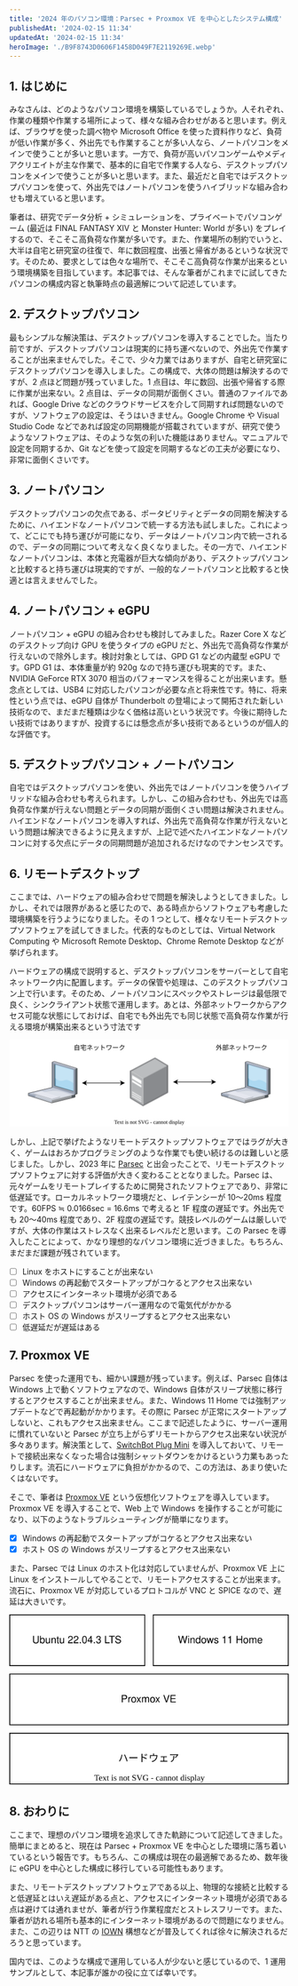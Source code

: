 ```yaml
---
title: '2024 年のパソコン環境：Parsec + Proxmox VE を中心としたシステム構成'
publishedAt: '2024-02-15 11:34'
updatedAt: '2024-02-15 11:34'
heroImage: './B9F8743D0606F1458D049F7E2119269E.webp'
---
```


## 1. はじめに

みなさんは、どのようなパソコン環境を構築しているでしょうか。人それぞれ、作業の種類や作業する場所によって、様々な組み合わせがあると思います。例えば、ブラウザを使った調べ物や Microsoft Office を使った資料作りなど、負荷が低い作業が多く、外出先でも作業することが多い人なら、ノートパソコンをメインで使うことが多いと思います。一方で、負荷が高いパソコンゲームやメディアクリエイトが主な作業で、基本的に自宅で作業する人なら、デスクトップパソコンをメインで使うことが多いと思います。また、最近だと自宅ではデスクトップパソコンを使って、外出先ではノートパソコンを使うハイブリッドな組み合わせも増えていると思います。

筆者は、研究でデータ分析 + シミュレーションを、プライベートでパソコンゲーム (最近は FINAL FANTASY XIV と Monster Hunter: World が多い) をプレイするので、そこそこ高負荷な作業が多いです。また、作業場所の制約でいうと、大半は自宅と研究室の往復で、年に数回程度、出張と帰省があるというな状況です。そのため、要求としては色々な場所で、そこそこ高負荷な作業が出来るという環境構築を目指しています。本記事では、そんな筆者がこれまでに試してきたパソコンの構成内容と執筆時点の最適解について記述しています。

## 2. デスクトップパソコン

最もシンプルな解決策は、デスクトップパソコンを導入することでした。当たり前ですが、デスクトップパソコンは現実的に持ち運べないので、外出先で作業することが出来ませんでした。そこで、少々力業ではありますが、自宅と研究室にデスクトップパソコンを導入しました。この構成で、大体の問題は解決するのですが、2 点ほど問題が残っていました。1 点目は、年に数回、出張や帰省する際に作業が出来ない。2 点目は、データの同期が面倒くさい。普通のファイルであれば、Google Drive などのクラウドサービスを介して同期すれば問題ないのですが、ソフトウェアの設定は、そうはいきません。Google Chrome や Visual Studio Code などであれば設定の同期機能が搭載されていますが、研究で使うようなソフトウェアは、そのような気の利いた機能はありません。マニュアルで設定を同期するか、Git などを使って設定を同期するなどの工夫が必要になり、非常に面倒くさいです。

## 3. ノートパソコン

デスクトップパソコンの欠点である、ポータビリティとデータの同期を解決するために、ハイエンドなノートパソコンで統一する方法も試しました。これによって、どこにでも持ち運びが可能になり、データはノートパソコン内で統一されるので、データの同期について考えなく良くなりました。その一方で、ハイエンドなノートパソコンは、本体と充電器が巨大な傾向があり、デスクトップパソコンと比較すると持ち運びは現実的ですが、一般的なノートパソコンと比較すると快適とは言えませんでした。

## 4. ノートパソコン + eGPU

ノートパソコン + eGPU の組み合わせも検討してみました。Razer Core X などのデスクトップ向け GPU を使うタイプの eGPU だと、外出先で高負荷な作業が行えないので除外します。検討対象としては、GPD G1 などの内蔵型 eGPU です。GPD G1 は、本体重量が約 920g なので持ち運びも現実的です。また、NVIDIA GeForce RTX 3070 相当のパフォーマンスを得ることが出来います。懸念点としては、USB4 に対応したパソコンが必要な点と将来性です。特に、将来性という点では、eGPU 自体が Thunderbolt の登場によって開拓された新しい技術なので、まだまだ種類は少なく価格は高いという状況です。今後に期待したい技術ではありますが、投資するには懸念点が多い技術であるというのが個人的な評価です。

## 5. デスクトップパソコン + ノートパソコン

自宅ではデスクトップパソコンを使い、外出先ではノートパソコンを使うハイブリッドな組み合わせも考えられます。しかし、この組み合わせも、外出先では高負荷な作業が行えない問題とデータの同期が面倒くさい問題は解決されません。ハイエンドなノートパソコンを導入すれば、外出先で高負荷な作業が行えないという問題は解決できるように見えますが、上記で述べたハイエンドなノートパソコンに対する欠点にデータの同期問題が追加されるだけなのでナンセンスです。

## 6. リモートデスクトップ

ここまでは、ハードウェアの組み合わせで問題を解決しようとしてきました。しかし、それでは限界があると感じたので、ある時点からソフトウェアも考慮した環境構築を行うようになりました。その 1 つとして、様々なリモートデスクトップソフトウェアを試してきました。代表的なものとしては、Virtual Network Computing や Microsoft Remote Desktop、Chrome Remote Desktop などが挙げられます。

ハードウェアの構成で説明すると、デスクトップパソコンをサーバーとして自宅ネットワーク内に配置します。データの保管や処理は、このデスクトップパソコン上で行います。そのため、ノートパソコンにスペックやストレージは最低限で良く、シンクライアント状態で運用します。あとは、外部ネットワークからアクセス可能な状態にしておけば、自宅でも外出先でも同じ状態で高負荷な作業が行える環境が構築出来るという寸法です

![](e0aaa714.drawio.svg)

しかし、上記で挙げたようなリモートデスクトップソフトウェアではラグが大きく、ゲームはおろかプログラミングのような作業でも使い続けるのは難しいと感じました。しかし、2023 年に [Parsec](https://parsec.app/) と出会ったことで、リモートデスクトップソフトウェアに対する評価が大きく変わることとなりました。Parsec は、元々ゲームをリモートプレイするために開発されたソフトウェアであり、非常に低遅延です。ローカルネットワーク環境だと、レイテンシーが 10～20ms 程度です。60FPS ≒ 0.0166sec = 16.6ms で考えると 1F 程度の遅延です。外出先でも 20～40ms 程度であり、2F 程度の遅延です。競技レベルのゲームは厳しいですが、大体の作業はストレスなく出来るレベルだと思います。この Parsec を導入したことによって、かなり理想的なパソコン環境に近づきました。もちろん、まだまだ課題が残されています。

- [ ] Linux をホストにすることが出来ない
- [ ] Windows の再起動でスタートアップがコケるとアクセス出来ない
- [ ] アクセスにインターネット環境が必須である
- [ ] デスクトップパソコンはサーバー運用なので電気代がかかる
- [ ] ホスト OS の Windows がスリープするとアクセス出来ない
- [ ] 低遅延だが遅延はある

## 7. Proxmox VE

Parsec を使った運用でも、細かい課題が残っています。例えば、Parsec 自体は Windows 上で動くソフトウェアなので、Windows 自体がスリープ状態に移行するとアクセスすることが出来ません。また、Windows 11 Home では強制アップデートなどで再起動がかかります。その際に Parsec が正常にスタートアップしないと、これもアクセス出来ません。ここまで記述したように、サーバー運用に慣れていないと Parsec が立ち上がらずリモートからアクセス出来ない状況が多々あります。解決策として、[SwitchBot Plug Mini](https://www.switchbot.jp/products/switchbot-plug-mini) を導入しておいて、リモートで接続出来なくなった場合は強制シャットダウンをかけるという力業もあったりします。流石にハードウェアに負担がかかるので、この方法は、あまり使いたくはないです。

そこで、筆者は [Proxmox VE](https://pve.proxmox.com/) という仮想化ソフトウェアを導入しています。Proxmox VE を導入することで、Web 上で Windows を操作することが可能になり、以下のようなトラブルシューティングが簡単になります。

- [x] Windows の再起動でスタートアップがコケるとアクセス出来ない
- [x] ホスト OS の Windows がスリープするとアクセス出来ない

また、Parsec では Linux のホスト化は対応していませんが、Proxmox VE 上に Linux をインストールしてやることで、リモートアクセスすることが出来ます。流石に、Proxmox VE が対応しているプロトコルが VNC と SPICE なので、遅延は大きいです。

![](a11d859e.drawio.svg)

## 8. おわりに

ここまで、理想のパソコン環境を追求してきた軌跡について記述してきました。簡単にまとめると、現在は Parsec + Proxmox VE を中心とした環境に落ち着いているという報告です。もちろん、この構成は現在の最適解であるため、数年後に eGPU を中心とした構成に移行している可能性もあります。

また、リモートデスクトップソフトウェアである以上、物理的な接続と比較すると低遅延とはいえ遅延がある点と、アクセスにインターネット環境が必須である点は避けては通れませが、筆者が行う作業程度だとストレスフリーです。また、筆者が訪れる場所も基本的にインターネット環境があるので問題になりません。また、この辺りは NTT の [IOWN](https://www.rd.ntt/iown/) 構想などが普及してくれば徐々に解決されるだろうと思っています。

国内では、このような構成で運用している人が少ないと感じているので、1 運用サンプルとして、本記事が誰かの役に立てば幸いです。

